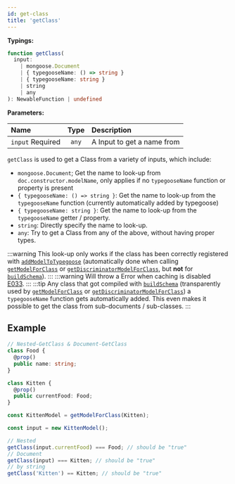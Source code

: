 ```yaml
---
id: get-class
title: 'getClass'
---
```


**Typings:**

```ts
function getClass(
  input:
    | mongoose.Document
    | { typegooseName: () => string }
    | { typegooseName: string }
    | string
    | any
): NewableFunction | undefined
```

**Parameters:**

| Name                                                         | Type  | Description                |
| :----------------------------------------------------------- | :---: | :------------------------- |
| `input` <span class="badge badge--secondary">Required</span> | `any` | A Input to get a name from |

`getClass` is used to get a Class from a variety of inputs, which include:

- `mongoose.Document`; Get the name to look-up from `doc.constructor.modelName`, only applies if no `typegooseName` function or property is present
- `{ typegooseName: () => string }`: Get the name to look-up from the `typegooseName` function (currently automatically added by typegoose)
- `{ typegooseName: string }`: Get the name to look-up from the `typegooseName` getter / property.
- `string`: Directly specify the name to look-up.
- `any`: Try to get a Class from any of the above, without having proper types.

:::warning
This look-up only works if the class has been correctly registered with [`addModelToTypegoose`](./addModelToTypegoose.md) (automatically done when calling [`getModelForClass`](./getModelForClass.md) or [`getDiscriminatorModelForClass`](./getDiscriminatorModelForClass.md), but **not** for [`buildSchema`](./buildSchema.md)).
:::
:::warning
Will throw a Error when caching is disabled [E033](../../guides/error-warning-details.md#cache-disabled-e033).
:::
:::tip
Any class that got compiled with [`buildSchema`](./buildSchema.md) (transparently used by [`getModelForClass`](./getModelForClass.md) or [`getDiscriminatorModelForClass`](./getDiscriminatorModelForClass.md)) a `typegooseName` function gets automatically added.
This even makes it possible to get the class from sub-documents / sub-classes.
:::

## Example

```ts
// Nested-GetClass & Document-GetClass
class Food {
  @prop()
  public name: string;
}

class Kitten {
  @prop()
  public currentFood: Food;
}

const KittenModel = getModelForClass(Kitten);

const input = new KittenModel();

// Nested
getClass(input.currentFood) === Food; // should be "true"
// Document
getClass(input) === Kitten; // should be "true"
// by string
getClass('Kitten') == Kitten; // should be "true"
```
